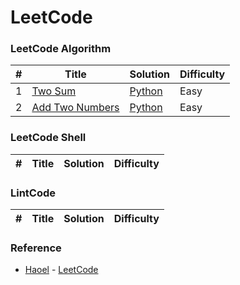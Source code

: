 LeetCode
========

### LeetCode Algorithm



| # | Title | Solution | Difficulty |
|---| ----- | -------- | ---------- |
|1|[Two Sum](https://oj.leetcode.com/problems/two-sum/)| [Python](./Solution/Python/twoSum.py)|Easy|
|2|[Add Two Numbers](https://oj.leetcode.com/problems/add-two-numbers/)| [Python](./Solution/Python/addTwoNumbers.py)|Easy|


### LeetCode Shell


| # | Title | Solution | Difficulty |
|---| ----- | -------- | ---------- |

### LintCode    

| # | Title | Solution | Difficulty |
|---| ----- | -------- | ---------- |


### Reference

- [Haoel](https://github.com/haoel) - [LeetCode](https://github.com/haoel/leetcode)
